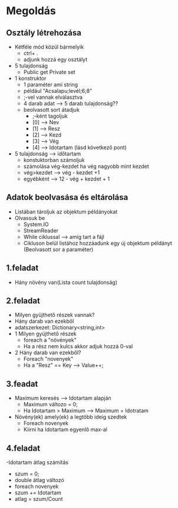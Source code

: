 ﻿# Megoldás
## Osztály létrehozása
- Kétféle mód közül bármelyik 
    - ctrl+ .
    - adjunk hozzá egy osztályt
- 5 tulajdonság
  - Public get Private set   
- 1 konstruktor
  - 1 paraméter ami string 
  - például "Acsalapu;levél;6;8"
  - ;-vel vannak elválasztva
  - 4 darab adat --> 5 darab tulajdonság??
  - beolvasott sort átadjuk
    - ;-ként tagoljuk
    - [0] --> Nev
    - [1] --> Resz
    - [2] --> Kezd
    - [3] --> Vég
    - [4] --> Idotartam (lásd következő pont)
 - 5 tulajdonság --> időtartam
    - konstuktorban számoljuk
    - számolása vég-kezdet ha vég nagyobb mint kezdet
    - vég>kezdet --> vég - kezdet +1
    - egyébként --> 12 - vég + kezdet + 1
## Adatok beolvasása és eltárolása
- Listában tároljuk az objektum példányokat
- Olvassuk be
  - System.IO
  - StreamReader
  - While ciklussal --> amíg tart a fájl
  - Cikluson belül listához hozzáadunk egy új objektum példányt (Beolvasott sor a paraméter)
## 1.feladat
- Hány növény van(Lista count tulajdonság)
## 2.feladat
- Milyen gyüjthető részek vannak?
- Hány darab van ezekből
- adatszerkezet: Dictionary<string,int>
- 1 Milyen gyüjthető részek
  - foreach a "növények"
  - Ha a rész nem kulcs akkor adjuk hozzá 0-val
- 2 Hány darab van ezekből?
  - Foreach "novenyek"
  - Ha a "Resz" == Key --> Value++; 
## 3.feadat
- Maximum keresés --> Idotartam alapján
  - Maximum változo = 0;
  - Ha Idotartam > Maximum --> Maximum = Idotratam
- Növény(ek) amely(ek) a legtöbb ideig szedtek 
  - Foreach novenyek 
  - Kiirni ha Idotartam egyenlő max-al
## 4.feladat 
-Idotartam átlag számítás
   - szum = 0;
   - double átlag változó
   - foreach novenyek
   - szum += Idotartam
   - atlag = szum/Count

